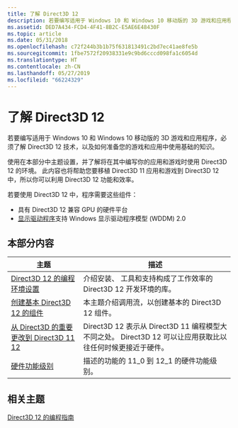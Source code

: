 ```yaml
---
title: 了解 Direct3D 12
description: 若要编写适用于 Windows 10 和 Windows 10 移动版的 3D 游戏和应用程序，必须了解 Direct3D 12 技术，以及如何准备您的游戏和应用中使用基础的知识。
ms.assetid: DED7A434-FCD4-4F41-8B2C-E5AE6E48430F
ms.topic: article
ms.date: 05/31/2018
ms.openlocfilehash: c72f244b3b1b75f631813491c2bd7ec41ae8fe5b
ms.sourcegitcommit: 1fbe7572f20938331e9c9bd6cccd098fa1c6054d
ms.translationtype: HT
ms.contentlocale: zh-CN
ms.lasthandoff: 05/27/2019
ms.locfileid: "66224329"
---
```

# <a name="understanding-direct3d-12"></a>了解 Direct3D 12

若要编写适用于 Windows 10 和 Windows 10 移动版的 3D 游戏和应用程序，必须了解 Direct3D 12 技术，以及如何准备您的游戏和应用中使用基础的知识。

使用在本部分中主题设置，并了解将在其中编写你的应用和游戏时使用 Direct3D 12 的环境。 此内容也将帮助您要移植 Direct3D 11 应用和游戏到 Direct3D 12 中，所以你可以利用 Direct3D 12 功能和效率。

若要使用 Direct3D 12 中，程序需要这些组件：

-   具有 Direct3D 12 兼容 GPU 的硬件平台
-   [显示驱动程序](https://msdn.microsoft.com/library/windows/hardware/ff569172)支持 Windows 显示驱动程序模型 (WDDM) 2.0

## <a name="in-this-section"></a>本部分内容



| 主题                                                                                                               | 描述                                                                                                                                                       |
|---------------------------------------------------------------------------------------------------------------------|-------------------------------------------------------------------------------------------------------------------------------------------------------------------|
| [Direct3D 12 的编程环境设置](directx-12-programming-environment-set-up.md)<br/>               | 介绍安装、 工具和支持构成了工作效率的 Direct3D 12 开发环境的库。 <br/>                              |
| [创建基本 Direct3D 12 的组件](creating-a-basic-direct3d-12-component.md)<br/>                     | 本主题介绍调用流，以创建基本的 Direct3D 12 组件。<br/>                                                                            |
| [从 Direct3D 的重要更改到 Direct3D 11 12](important-changes-from-directx-11-to-directx-12.md)<br/> | Direct3D 12 表示从 Direct3D 11 编程模型大不同之处。 Direct3D 12 可以让应用获取比以往任何时候更接近于硬件。 <br/> |
| [硬件功能级别](hardware-feature-levels.md)<br/>                                                   | 描述的功能的 11\_0 到 12\_1 的硬件功能级别。<br/>                                                                        |



 

## <a name="related-topics"></a>相关主题

<dl> <dt>

[Direct3D 12 的编程指南](directx-12-programming-guide.md)
</dt> </dl>

 

 






